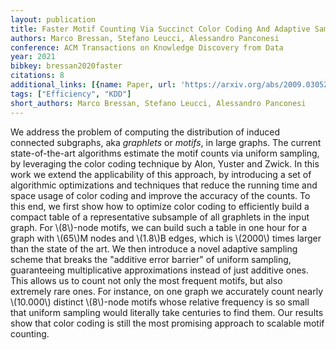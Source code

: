 ```yaml
---
layout: publication
title: Faster Motif Counting Via Succinct Color Coding And Adaptive Sampling
authors: Marco Bressan, Stefano Leucci, Alessandro Panconesi
conference: ACM Transactions on Knowledge Discovery from Data
year: 2021
bibkey: bressan2020faster
citations: 8
additional_links: [{name: Paper, url: 'https://arxiv.org/abs/2009.03052'}]
tags: ["Efficiency", "KDD"]
short_authors: Marco Bressan, Stefano Leucci, Alessandro Panconesi
---
```

We address the problem of computing the distribution of induced connected
subgraphs, aka *graphlets* or *motifs*, in large graphs. The current
state-of-the-art algorithms estimate the motif counts via uniform sampling, by
leveraging the color coding technique by Alon, Yuster and Zwick. In this work
we extend the applicability of this approach, by introducing a set of
algorithmic optimizations and techniques that reduce the running time and space
usage of color coding and improve the accuracy of the counts. To this end, we
first show how to optimize color coding to efficiently build a compact table of
a representative subsample of all graphlets in the input graph. For \\(8\\)-node
motifs, we can build such a table in one hour for a graph with \\(65\\)M nodes and
\\(1.8\\)B edges, which is \\(2000\\) times larger than the state of the art. We then
introduce a novel adaptive sampling scheme that breaks the "additive error
barrier" of uniform sampling, guaranteeing multiplicative approximations
instead of just additive ones. This allows us to count not only the most
frequent motifs, but also extremely rare ones. For instance, on one graph we
accurately count nearly \\(10.000\\) distinct \\(8\\)-node motifs whose relative
frequency is so small that uniform sampling would literally take centuries to
find them. Our results show that color coding is still the most promising
approach to scalable motif counting.